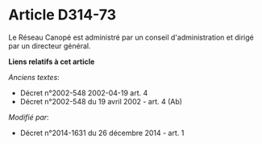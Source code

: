 # Article D314-73

Le    Réseau Canopé est administré par un conseil d'administration et dirigé par un directeur général.

**Liens relatifs à cet article**

_Anciens textes_:

  - Décret n°2002-548 2002-04-19 art. 4
  - Décret n°2002-548 du 19 avril 2002 - art. 4 (Ab)

_Modifié par_:

  - Décret n°2014-1631 du 26 décembre 2014 - art. 1
